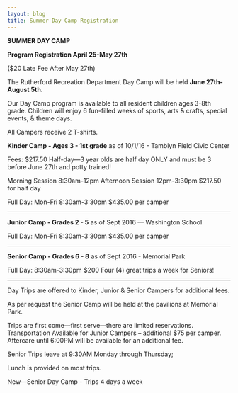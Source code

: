 ```yaml
---
layout: blog
title: Summer Day Camp Registration
---
```


**SUMMER DAY CAMP**

**Program Registration April 25-May 27th** 

($20 Late Fee After May 27th)

The Rutherford Recreation Department Day Camp will be held **June 27th-August 5th**. 

Our Day Camp program is available to all resident children ages 3-8th grade. Children will enjoy 6 fun-filled weeks of sports, arts & crafts, special events, & theme days. 

All Campers receive 2 T-shirts.

**Kinder Camp - Ages 3 - 1st grade** as of 10/1/16 - Tamblyn Field Civic Center

Fees: $217.50 Half-day—3 year olds are half day ONLY and must be 3 before June 27th and potty trained!

Morning Session 8:30am-12pm Afternoon Session 12pm-3:30pm $217.50 for half day

Full Day: Mon-Fri 8:30am-3:30pm $435.00 per camper

---

**Junior Camp - Grades 2 - 5** as of Sept 2016 — Washington School

Full Day: Mon-Fri 8:30am-3:30pm $435.00 per camper

---

**Senior Camp - Grades 6 - 8** as of Sept 2016 - Memorial Park

Full Day: 8:30am-3:30pm  $200 Four (4) great trips a week for Seniors!

---

Day Trips are offered to Kinder, Junior & Senior Campers for additional fees.

As per request the Senior Camp will be held at the pavilions at Memorial Park.

Trips are first come—first serve—there are limited reservations. Transportation Available for Junior Campers – additional $75 per camper. Aftercare until 6:00PM will be available for an additional fee. 

Senior Trips leave at 9:30AM Monday through Thursday;

Lunch is provided on most trips.

New—Senior Day Camp - Trips 4 days a week
